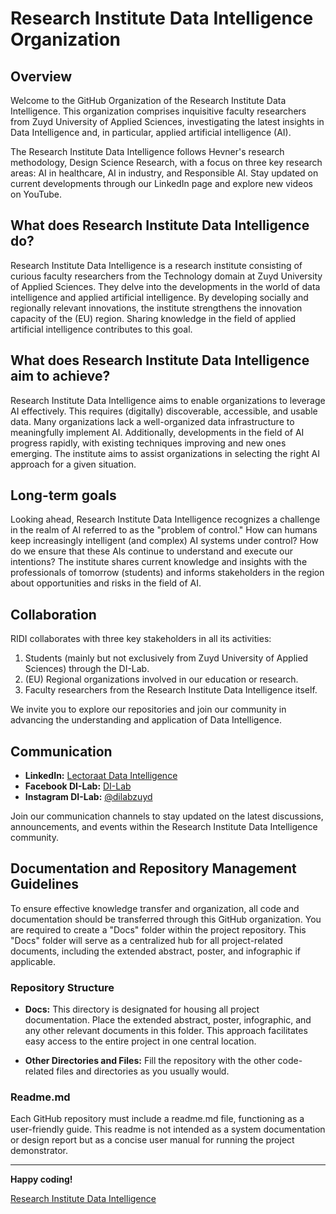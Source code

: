 # Research Institute Data Intelligence Organization

## Overview

Welcome to the GitHub Organization of the Research Institute Data Intelligence. This organization comprises inquisitive faculty researchers from Zuyd University of Applied Sciences, investigating the latest insights in Data Intelligence and, in particular, applied artificial intelligence (AI).

The Research Institute Data Intelligence follows Hevner's research methodology, Design Science Research, with a focus on three key research areas: AI in healthcare, AI in industry, and Responsible AI. Stay updated on current developments through our LinkedIn page and explore new videos on YouTube.

## What does Research Institute Data Intelligence do?

Research Institute Data Intelligence is a research institute consisting of curious faculty researchers from the Technology domain at Zuyd University of Applied Sciences. They delve into the developments in the world of data intelligence and applied artificial intelligence. By developing socially and regionally relevant innovations, the institute strengthens the innovation capacity of the (EU) region. Sharing knowledge in the field of applied artificial intelligence contributes to this goal.

## What does Research Institute Data Intelligence aim to achieve?

Research Institute Data Intelligence aims to enable organizations to leverage AI effectively. This requires (digitally) discoverable, accessible, and usable data. Many organizations lack a well-organized data infrastructure to meaningfully implement AI. Additionally, developments in the field of AI progress rapidly, with existing techniques improving and new ones emerging. The institute aims to assist organizations in selecting the right AI approach for a given situation.

## Long-term goals

Looking ahead, Research Institute Data Intelligence recognizes a challenge in the realm of AI referred to as the "problem of control." How can humans keep increasingly intelligent (and complex) AI systems under control? How do we ensure that these AIs continue to understand and execute our intentions? The institute shares current knowledge and insights with the professionals of tomorrow (students) and informs stakeholders in the region about opportunities and risks in the field of AI.

## Collaboration

RIDI collaborates with three key stakeholders in all its activities:

1. Students (mainly but not exclusively from Zuyd University of Applied Sciences) through the DI-Lab.
2. (EU) Regional organizations involved in our education or research.
3. Faculty researchers from the Research Institute Data Intelligence itself.

We invite you to explore our repositories and join our community in advancing the understanding and application of Data Intelligence.

## Communication

- **LinkedIn:** [Lectoraat Data Intelligence](https://www.linkedin.com/company/lectoraat-data-intelligence/)
- **Facebook DI-Lab:** [DI-Lab](https://www.facebook.com/dilabzuyd)
- **Instagram DI-Lab:** [@dilabzuyd](https://www.instagram.com/dilabzuyd/)

Join our communication channels to stay updated on the latest discussions, announcements, and events within the Research Institute Data Intelligence community.

## Documentation and Repository Management Guidelines

To ensure effective knowledge transfer and organization, all code and documentation should be transferred through this GitHub organization. You are required to create a "Docs" folder within the project repository. This "Docs" folder will serve as a centralized hub for all project-related documents, including the extended abstract, poster, and infographic if applicable.

### Repository Structure

- **Docs:** This directory is designated for housing all project documentation. Place the extended abstract, poster, infographic, and any other relevant documents in this folder. This approach facilitates easy access to the entire project in one central location.

- **Other Directories and Files:** Fill the repository with the other code-related files and directories as you usually would.

### Readme.md

Each GitHub repository must include a readme.md file, functioning as a user-friendly guide. This readme is not intended as a system documentation or design report but as a concise user manual for running the project demonstrator.

---

**Happy coding!**

[Research Institute Data Intelligence](https://dataintelligence.zuyd.nl/)
